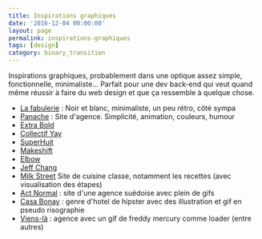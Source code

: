 ```yaml
---
title: Inspirations graphiques
date: '2016-12-04 00:00:00'
layout: page
permalink: inspirations-graphiques
tags: [design]
category: binary_transition
---
```


Inspirations graphiques, probablement dans une optique assez simple, fonctionnelle, minimaliste... Parfait pour une dev back-end qui veut quand même réussir à faire du web design et que ça ressemble à quelque chose.

<!--more-->


- [La fabulerie](http://lafabulerie.com/) : Noir et blanc, minimaliste, un peu rétro, côté sympa
- [Panache](https://panache.fr/) : Site d'agence. Simplicité, animation, couleurs, humour
- [Extra Bold](http://www.extra-bold.net/references/)
- [Collectif Yay](http://www.collectif-yay.com/)
- [SuperHuit](http://superhuit.ch/)
- [Makeshift](http://mkshft.org/)
- [Elbow](http://elbowsydney.com.au/contact-us/)
- [Jeff Chang](http://jeffchang.net/)
- [Milk Street](http://recipes.177milkstreet.com/) Site de cuisine classe, notamment les recettes (avec visualisation des étapes)
- [Act Normal](http://actnormal.co/) : site d'une agence suédoise avec plein de gifs
- [Casa Bonay](http://casabonay.com/) : genre d'hotel de hipster avec des illustration et gif en pseudo risographie
- [Viens-là](http://www.viens-la.com/) : agence avec un gif de freddy mercury comme loader (entre autres)
